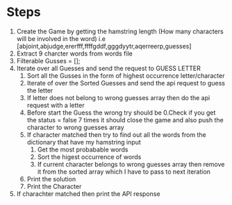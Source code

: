 # Steps

1. Create the Game by getting the hamstring length (How many characters will be involved in the word) i.e [abjoint,abjudge,ererfff,ffffgddf,gggdyytr,aqerreerp,guesses]
2. Extract 9 charcter words from words file
3. Filterable Gusses = [];
4. Iterate over all Guesses and send the request to GUESS LETTER
   1. Sort all the Gusses in the form of highest occurrence letter/character
   2. Iterate of over the Sorted Guesses and send the api request to guess the letter
   3. If letter does not belong to wrong guesses array then do the api request with a letter
   4. Before start the Guess the wrong try should be 0.Check if you get the status = false 7 times it should close the game and also push the character to wrong guesses array
   5. If character matched then try to find out all the words from the dictionary that have my hamstring input
      1. Get the most probabable words
      2. Sort the higest occurrence of words
      3. If current character belongs to wrong guesses array then remove it from the sorted array which I have to pass to next iteration
   6. Print the solution
   7. Print the Character
5. If charachter matched then print the API response

